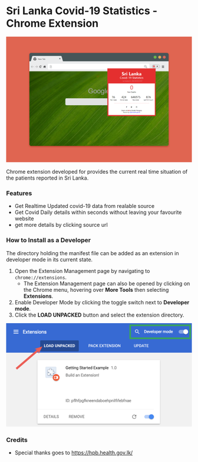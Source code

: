 # Sri Lanka Covid-19 Statistics - Chrome Extension

<p align="center"><img src="images/Sri Lanka Covid-19 Statistics.png"></p>

Chrome extension developed for provides the current real time situation of the patients reported in Sri Lanka.

### Features

* Get Realtime Updated covid-19 data from realable source
* Get Covid Daily details within seconds without leaving your favourite website
* get more details by clicking source url

### How to Install as a Developer

The directory holding the manifest file can be added as an extension in developer mode in its current state.

1.  Open the Extension Management page by navigating to  `chrome://extensions`.
    -   The Extension Management page can also be opened by clicking on the Chrome menu, hovering over  **More Tools**  then selecting  **Extensions**.
2.  Enable Developer Mode by clicking the toggle switch next to  **Developer mode**.
3.  Click the  **LOAD UNPACKED**  button and select the extension directory.

<p align="center"><img src="images/load_extension.png"></p>

### Credits

* Special thanks goes to https://hpb.health.gov.lk/

